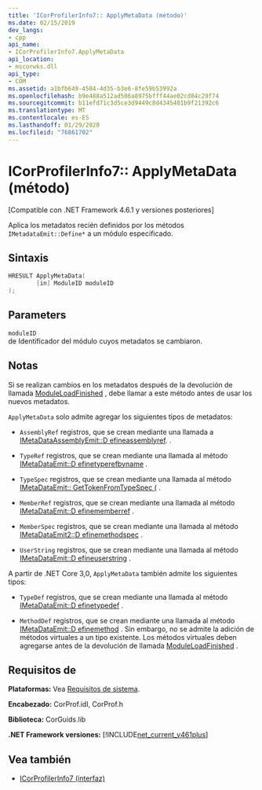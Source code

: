 ```yaml
---
title: 'ICorProfilerInfo7:: ApplyMetaData (método)'
ms.date: 02/15/2019
dev_langs:
- cpp
api_name:
- ICorProfilerInfo7.ApplyMetaData
api_location:
- mscorwks.dll
api_type:
- COM
ms.assetid: a1bfb649-4584-4d35-b3e6-8fe59b53992a
ms.openlocfilehash: b9e488a512ad506a8975bfff44ae02cd84c29f74
ms.sourcegitcommit: b11efd71c3d5ce3d9449c8d4345481b9f21392c6
ms.translationtype: MT
ms.contentlocale: es-ES
ms.lasthandoff: 01/29/2020
ms.locfileid: "76861702"
---
```

# <a name="icorprofilerinfo7applymetadata-method"></a>ICorProfilerInfo7:: ApplyMetaData (método)
[Compatible con .NET Framework 4.6.1 y versiones posteriores]  
  
 Aplica los metadatos recién definidos por los métodos `IMetadataEmit::Define*` a un módulo especificado.  
  
## <a name="syntax"></a>Sintaxis  
  
```cpp
HRESULT ApplyMetaData(  
        [in] ModuleID moduleID  
);  
```  
  
## <a name="parameters"></a>Parameters  
 `moduleID`  
 de Identificador del módulo cuyos metadatos se cambiaron.  
  
## <a name="remarks"></a>Notas  
 Si se realizan cambios en los metadatos después de la devolución de llamada [ModuleLoadFinished](icorprofilercallback-moduleloadfinished-method.md) , debe llamar a este método antes de usar los nuevos metadatos.  
  
 `ApplyMetaData` solo admite agregar los siguientes tipos de metadatos:  
  
- `AssemblyRef` registros, que se crean mediante una llamada a [IMetaDataAssemblyEmit::D efineassemblyref](../../../../docs/framework/unmanaged-api/metadata/imetadataassemblyemit-defineassemblyref-method.md). .  
  
- `TypeRef` registros, que se crean mediante una llamada al método [IMetaDataEmit::D efinetyperefbyname](../../../../docs/framework/unmanaged-api/metadata/imetadataemit-definetyperefbyname-method.md) .  
  
- `TypeSpec` registros, que se crean mediante una llamada al método [IMetaDataEmit:: GetTokenFromTypeSpec (](../../../../docs/framework/unmanaged-api/metadata/imetadataemit-gettokenfromtypespec-method.md) .  
  
- `MemberRef` registros, que se crean mediante una llamada al método [IMetaDataEmit::D efinememberref](../../../../docs/framework/unmanaged-api/metadata/imetadataemit-definememberref-method.md) .  
  
- `MemberSpec` registros, que se crean mediante una llamada al método [IMetaDataEmit2::D efinemethodspec](../../../../docs/framework/unmanaged-api/metadata/imetadataemit2-definemethodspec-method.md) .  
  
- `UserString` registros, que se crean mediante una llamada al método [IMetaDataEmit::D efineuserstring](../../../../docs/framework/unmanaged-api/metadata/imetadataemit-defineuserstring-method.md) .  

A partir de .NET Core 3,0, `ApplyMetaData` también admite los siguientes tipos:

- `TypeDef` registros, que se crean mediante una llamada al método [IMetaDataEmit::D efinetypedef](../../../../docs/framework/unmanaged-api/metadata/imetadataemit-definetypedef-method.md) .

- `MethodDef` registros, que se crean mediante una llamada al método [IMetaDataEmit::D efinemethod](../../../../docs/framework/unmanaged-api/metadata/imetadataemit-definemethod-method.md) . Sin embargo, no se admite la adición de métodos virtuales a un tipo existente. Los métodos virtuales deben agregarse antes de la devolución de llamada [ModuleLoadFinished](icorprofilercallback-moduleloadfinished-method.md) .

## <a name="requirements"></a>Requisitos de  
 **Plataformas:** Vea [Requisitos de sistema](../../../../docs/framework/get-started/system-requirements.md).  
  
 **Encabezado:** CorProf.idl, CorProf.h  
  
 **Biblioteca:** CorGuids.lib  
  
 **.NET Framework versiones:** [!INCLUDE[net_current_v461plus](../../../../includes/net-current-v461plus-md.md)]  
  
## <a name="see-also"></a>Vea también

- [ICorProfilerInfo7 (interfaz)](icorprofilerinfo7-interface.md)
